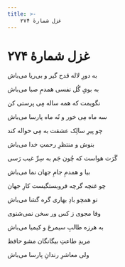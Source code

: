 ```yaml
---
title: >-
    غزل شمارهٔ ۲۷۴
---
```

# غزل شمارهٔ ۲۷۴

<div class="b" id="bn1"><div class="m1"><p>به دورِ لاله قدح گیر و بی‌ریا می‌باش</p></div>
<div class="m2"><p>به بویِ گُل نفسی همدمِ صبا می‌باش</p></div></div>
<div class="b" id="bn2"><div class="m1"><p>نگویمت که همه ساله مِی پرستی کن</p></div>
<div class="m2"><p>سه ماه مِی خور و نُه ماه پارسا می‌باش</p></div></div>
<div class="b" id="bn3"><div class="m1"><p>چو پیرِ سالِک عشقت به مِی حواله کند</p></div>
<div class="m2"><p>بنوش و منتظرِ رحمتِ خدا می‌باش</p></div></div>
<div class="b" id="bn4"><div class="m1"><p>گَرَت هواست که چُون جَم به سِرِّ غیب رَسی</p></div>
<div class="m2"><p>بیا و همدمِ جامِ جهان نما می‌باش</p></div></div>
<div class="b" id="bn5"><div class="m1"><p>چو غنچه گرچه فروبستگیست کارِ جهان</p></div>
<div class="m2"><p>تو همچو بادِ بهاری گره گشا می‌باش</p></div></div>
<div class="b" id="bn6"><div class="m1"><p>وفا مجوی ز کس ور سخن نمی‌شنوی</p></div>
<div class="m2"><p>به هرزه طالبِ سیمرغ و کیمیا می‌باش</p></div></div>
<div class="b" id="bn7"><div class="m1"><p>مریدِ طاعتِ بیگانگان مشو حافظ</p></div>
<div class="m2"><p>ولی معاشرِ رندانِ پارسا می‌باش</p></div></div>
